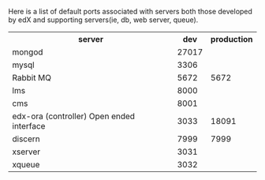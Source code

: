 Here is a list of default ports associated with servers both those developed by edX and supporting servers(ie, db, web server, queue).

<table cellpadding="0" cellspacing="0" class="c11">
	<tbody>
                <tr>
			<th>server</th>
			<th>dev</th>
                        <th>production</th>
                </td>
		<tr>
			<td>mongod</td>
			<td>27017</td>
                        <td></td>
		</tr>
		<tr>
			<td>mysql</td>
			<td>3306</td>
			<td></td>
		</tr>
		<tr>
			<td>Rabbit MQ</td>
			<td>5672</td>
                        <td>5672</td>
		</tr>
		<tr >
			<td>lms</td>
			<td>8000</td>
                        <td></td>
		</tr>
		<tr>
			<td>cms</td>
			<td>8001</td>
                        <td></td>
		</tr>
		<tr>
			<td>edx-ora (controller) Open ended interface</td>
			<td>3033</td>
                        <td>18091</td>
		</tr>
		<tr>
			<td>discern</td>
			<td>7999</td>
                        <td>7999</td>
		</tr>
		<tr>
			<td>xserver</td>
			<td>3031</td>
                        <td></td>
		</tr>
		<tr>
			<td>xqueue</td>
			<td>3032</td>
                        <td></td>
		</tr>
	</tbody>
</table>